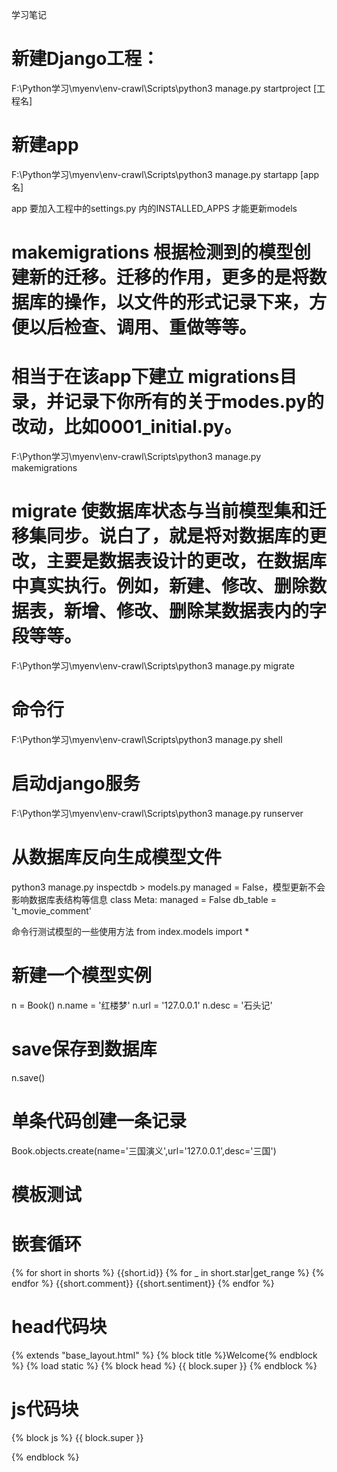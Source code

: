 学习笔记
# 新建Django工程：
F:\Python学习\myenv\env-crawl\Scripts\python3 manage.py startproject [工程名]
# 新建app
F:\Python学习\myenv\env-crawl\Scripts\python3 manage.py startapp [app名]


app 要加入工程中的settings.py 内的INSTALLED_APPS  才能更新models

# makemigrations 根据检测到的模型创建新的迁移。迁移的作用，更多的是将数据库的操作，以文件的形式记录下来，方便以后检查、调用、重做等等。
# 相当于在该app下建立 migrations目录，并记录下你所有的关于modes.py的改动，比如0001_initial.py。
F:\Python学习\myenv\env-crawl\Scripts\python3 manage.py makemigrations

# migrate 使数据库状态与当前模型集和迁移集同步。说白了，就是将对数据库的更改，主要是数据表设计的更改，在数据库中真实执行。例如，新建、修改、删除数据表，新增、修改、删除某数据表内的字段等等。
F:\Python学习\myenv\env-crawl\Scripts\python3 manage.py migrate

# 命令行
F:\Python学习\myenv\env-crawl\Scripts\python3 manage.py shell

# 启动django服务
F:\Python学习\myenv\env-crawl\Scripts\python3 manage.py runserver

# 从数据库反向生成模型文件
python3 manage.py inspectdb > models.py
managed = False，模型更新不会影响数据库表结构等信息
    class Meta:
        managed = False
        db_table = 't_movie_comment'

命令行测试模型的一些使用方法
from index.models import *
# 新建一个模型实例
n = Book()
n.name = '红楼梦'
n.url = '127.0.0.1'
n.desc = '石头记'
# save保存到数据库
n.save()

# 单条代码创建一条记录
Book.objects.create(name='三国演义',url='127.0.0.1',desc='三国')


# 模板测试
# 嵌套循环
<tbody>
{% for short in shorts %}
    <tr>
        <td>{{short.id}}</td>
        <td>
        	{% for _ in short.star|get_range %}
        	<b class="fa fa-star"></b>
        	{% endfor %}
        </td>
        <td>{{short.comment}}</td>
        <td>{{short.sentiment}}</td>
    </tr>
{% endfor %}
</tbody>


# head代码块
{% extends "base_layout.html" %} {% block title %}Welcome{% endblock %} 
{% load static %}
{% block head %}
    {{ block.super }}
    <link rel="stylesheet" href="{% static 'css/timeline.css' %}">
    <link rel="stylesheet" href="{% static 'css/morris.css' %}">
{% endblock %} 

# js代码块
{% block js %}
    {{ block.super }}
    <script src="{% static 'js/raphael-min.js' %}"></script>
    <script src="{% static 'js/morris.min.js' %}"></script>
    <script src="{% static 'js/morris-data.js' %}"></script>

{% endblock %}


